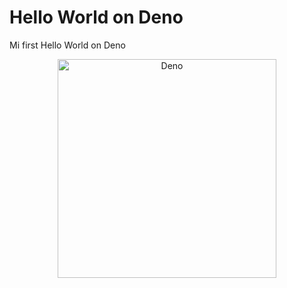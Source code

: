 # Hello World on Deno
Mi first Hello World on Deno
<p align="center">
  <img src="https://upload.wikimedia.org/wikipedia/commons/thumb/8/84/Deno.svg/600px-Deno.svg.png" width="350" title="Deno">
</p>
